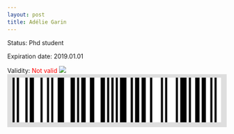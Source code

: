 ```yaml
---
layout: post
title: Adélie Garin
---
```


Status: Phd student

Expiration date: 2019.01.01

Validity: <font color="red"> Not valid</font> 
![](/members/img/Adélie_Garin.png)
![](/members/img/bar.png)
